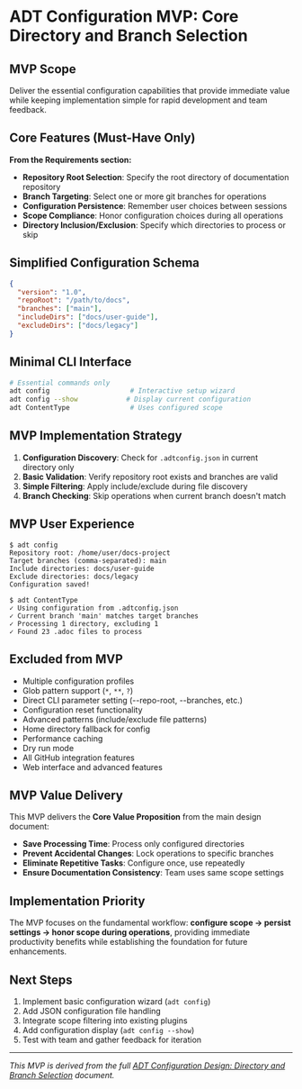 # ADT Configuration MVP: Core Directory and Branch Selection

## MVP Scope
Deliver the essential configuration capabilities that provide immediate value while keeping implementation simple for rapid development and team feedback.

## Core Features (Must-Have Only)

**From the Requirements section:**
- **Repository Root Selection**: Specify the root directory of documentation repository
- **Branch Targeting**: Select one or more git branches for operations
- **Configuration Persistence**: Remember user choices between sessions
- **Scope Compliance**: Honor configuration choices during all operations
- **Directory Inclusion/Exclusion**: Specify which directories to process or skip

## Simplified Configuration Schema
```json
{
  "version": "1.0",
  "repoRoot": "/path/to/docs",
  "branches": ["main"],
  "includeDirs": ["docs/user-guide"],
  "excludeDirs": ["docs/legacy"]
}
```

## Minimal CLI Interface
```bash
# Essential commands only
adt config                    # Interactive setup wizard
adt config --show            # Display current configuration
adt ContentType               # Uses configured scope
```

## MVP Implementation Strategy
1. **Configuration Discovery**: Check for `.adtconfig.json` in current directory only
2. **Basic Validation**: Verify repository root exists and branches are valid
3. **Simple Filtering**: Apply include/exclude during file discovery
4. **Branch Checking**: Skip operations when current branch doesn't match

## MVP User Experience
```
$ adt config
Repository root: /home/user/docs-project
Target branches (comma-separated): main
Include directories: docs/user-guide
Exclude directories: docs/legacy
Configuration saved!

$ adt ContentType
✓ Using configuration from .adtconfig.json
✓ Current branch 'main' matches target branches
✓ Processing 1 directory, excluding 1
✓ Found 23 .adoc files to process
```

## Excluded from MVP
- Multiple configuration profiles
- Glob pattern support (`*`, `**`, `?`)
- Direct CLI parameter setting (--repo-root, --branches, etc.)
- Configuration reset functionality
- Advanced patterns (include/exclude file patterns)
- Home directory fallback for config
- Performance caching
- Dry run mode
- All GitHub integration features
- Web interface and advanced features

## MVP Value Delivery
This MVP delivers the **Core Value Proposition** from the main design document:
- **Save Processing Time**: Process only configured directories
- **Prevent Accidental Changes**: Lock operations to specific branches
- **Eliminate Repetitive Tasks**: Configure once, use repeatedly
- **Ensure Documentation Consistency**: Team uses same scope settings

## Implementation Priority
The MVP focuses on the fundamental workflow: **configure scope → persist settings → honor scope during operations**, providing immediate productivity benefits while establishing the foundation for future enhancements.

## Next Steps
1. Implement basic configuration wizard (`adt config`)
2. Add JSON configuration file handling
3. Integrate scope filtering into existing plugins
4. Add configuration display (`adt config --show`)
5. Test with team and gather feedback for iteration

---

*This MVP is derived from the full [ADT Configuration Design: Directory and Branch Selection](design-idea-user-selects-or-excludes-directories.md) document.*
